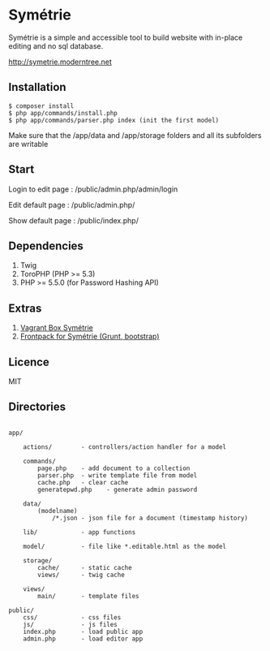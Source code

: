 Symétrie
========

Symétrie is a simple and accessible tool to build website with in-place editing and no sql database.

http://symetrie.moderntree.net

## Installation

```
$ composer install
$ php app/commands/install.php
$ php app/commands/parser.php index (init the first model)
```
Make sure that the /app/data and /app/storage folders and all its subfolders are writable

## Start

Login to edit page :  /public/admin.php/admin/login

Edit default page :  /public/admin.php/

Show default page :  /public/index.php/

## Dependencies
1. Twig
2. ToroPHP (PHP >= 5.3)
3. PHP >= 5.5.0 (for Password Hashing API)

## Extras
1. [Vagrant Box Symétrie](https://github.com/citymont/symetrie-vagrant)
2. [Frontpack for Symétrie (Grunt, bootstrap)](https://github.com/citymont/symetrie-bootstrap)


## Licence

MIT

## Directories

```

app/
    
    actions/        - controllers/action handler for a model
    
    commands/
        page.php    - add document to a collection
        parser.php  - write template file from model
        cache.php   - clear cache
        generatepwd.php    - generate admin password

    data/
        (modelname)
            /*.json - json file for a document (timestamp history)

    lib/            - app functions
    
    model/          - file like *.editable.html as the model

    storage/
        cache/      - static cache
        views/      - twig cache

    views/
        main/       - template files

public/
    css/            - css files
    js/             - js files
    index.php       - load public app 
    admin.php       - load editor app 
```

